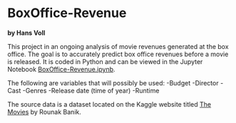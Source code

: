 # BoxOffice-Revenue
**by Hans Voll**

This project in an ongoing analysis of movie revenues generated at the box office. The goal is to accurately predict box office revenues before a movie is released. It is coded in Python and can be viewed in the Jupyter Notebook [BoxOffice-Revenue.ipynb](./BoxOffice-Revenue.ipynb).

The following are variables that will possibly be used:
-Budget
-Director
-Cast
-Genres
-Release date (time of year)
-Runtime

The source data is a dataset located on the Kaggle website titled [The Movies](https://www.kaggle.com/rounakbanik/the-movies-dataset) by Rounak Banik.

